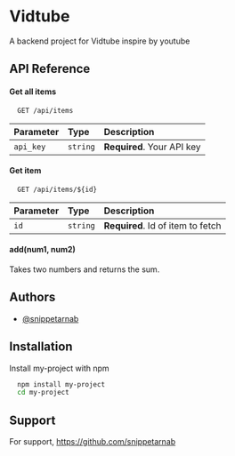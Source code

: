 # Vidtube

A backend project for Vidtube inspire by youtube

## API Reference

#### Get all items

```http
  GET /api/items
```

| Parameter | Type     | Description                |
| :-------- | :------- | :------------------------- |
| `api_key` | `string` | **Required**. Your API key |

#### Get item

```http
  GET /api/items/${id}
```

| Parameter | Type     | Description                       |
| :-------- | :------- | :-------------------------------- |
| `id`      | `string` | **Required**. Id of item to fetch |

#### add(num1, num2)

Takes two numbers and returns the sum.

## Authors

- [@snippetarnab](https://github.com/snippetarnab)

## Installation

Install my-project with npm

```bash
  npm install my-project
  cd my-project
```

## Support

For support, https://github.com/snippetarnab
